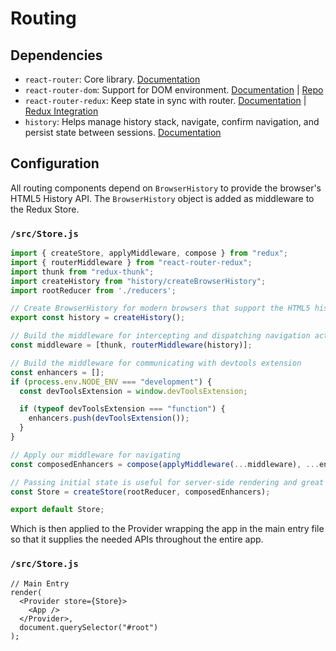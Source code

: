 # Routing

## Dependencies
- `react-router`: Core library. [Documentation](https://reacttraining.com/react-router/core/guides/philosophy)
- `react-router-dom`: Support for DOM environment. [Documentation](https://reacttraining.com/react-router/web/guides/basic-components) | [Repo](https://github.com/ReactTraining/react-router/tree/master/packages/react-router-dom)
- `react-router-redux`: Keep state in sync with router. [Documentation](https://github.com/ReactTraining/react-router/tree/master/packages/react-router-redux) | [Redux Integration](https://reacttraining.com/react-router/core/guides/redux-integration)
- `history`: Helps manage history stack, navigate, confirm navigation, and persist state between sessions. [Documentation](https://github.com/ReactTraining/history)

## Configuration

All routing components depend on `BrowserHistory` to provide the browser's HTML5 History API. The `BrowserHistory` object is added as middleware to the Redux Store. 

### `/src/Store.js`

```js
import { createStore, applyMiddleware, compose } from "redux";
import { routerMiddleware } from "react-router-redux";
import thunk from "redux-thunk";
import createHistory from "history/createBrowserHistory";
import rootReducer from './reducers';

// Create BrowserHistory for modern browsers that support the HTML5 history API
export const history = createHistory();

// Build the middleware for intercepting and dispatching navigation actions
const middleware = [thunk, routerMiddleware(history)];

// Build the middleware for communicating with devtools extension
const enhancers = [];
if (process.env.NODE_ENV === "development") {
  const devToolsExtension = window.devToolsExtension;

  if (typeof devToolsExtension === "function") {
    enhancers.push(devToolsExtension());
  }
}

// Apply our middleware for navigating
const composedEnhancers = compose(applyMiddleware(...middleware), ...enhancers);

// Passing initial state is useful for server-side rendering and great for SEO
const Store = createStore(rootReducer, composedEnhancers);

export default Store;
```

Which is then applied to the Provider wrapping the app in the main entry file so that it supplies the needed APIs throughout the entire app.

### `/src/Store.js`

```
// Main Entry
render(
  <Provider store={Store}>
    <App />
  </Provider>,
  document.querySelector("#root")
);
```
